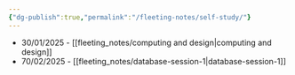```yaml
---
{"dg-publish":true,"permalink":"/fleeting-notes/self-study/"}
---
```



- 30/01/2025 - [[fleeting_notes/computing and design\|computing and design]]
- 70/02/2025 - [[fleeting_notes/database-session-1\|database-session-1]]
